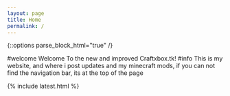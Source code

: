 ```yaml
---
layout: page
title: Home
permalink: /
---
```

{::options parse_block_html="true" /}
<div class="left">

#welcome
Welcome To the new and improved Craftxbox.tk!
#info
This is my website, and where i post updates and my minecraft mods, if you can not find the navigation bar, its at the top of the page

</div>

{% include latest.html %}